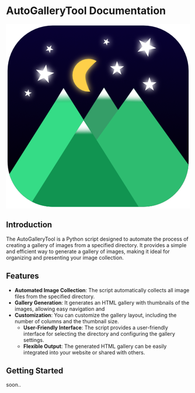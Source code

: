 # AutoGalleryTool Documentation

![AutoGalleryTool_Icon.png](../assets/icons/AutoGalleryTool_Icon.png "The Image for the app")
## Introduction

The AutoGalleryTool is a Python script designed to automate the process of creating a gallery of images from a specified
directory. It provides a simple and efficient way to generate a gallery of images, making it ideal for organizing and
presenting your image collection.

## Features

- **Automated Image Collection**: The script automatically collects all image files from the specified directory.
- **Gallery Generation**: It generates an HTML gallery with thumbnails of the images, allowing easy navigation and
- **Customization**: You can customize the gallery layout, including the number of columns and the thumbnail size.
  - **User-Friendly Interface**: The script provides a user-friendly interface for selecting the directory and configuring
    the gallery settings.
  - **Flexible Output**: The generated HTML gallery can be easily integrated into your website or shared with others.

## Getting Started
 soon..